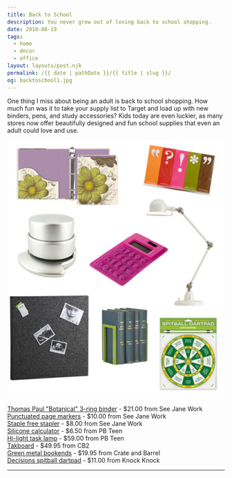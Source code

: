 ```yaml
---
title: Back to School
description: You never grow out of loving back to school shopping.
date: 2010-08-19
tags: 
  - home
  - decor
  - office
layout: layouts/post.njk
permalink: /{{ date | pathDate }}/{{ title | slug }}/
og: backtoschool1.jpg
---
```


One thing I miss about being an adult is back to school shopping. How much fun was it to take your supply list to Target and load up with new binders, pens, and study accessories? Kids today are even luckier, as many stores now offer beautifully designed and fun school supplies that even an adult could love and use.

![](/img/backtoschool1.jpg)

[Thomas Paul "Botanical" 3-ring binder](http://seejanework.com/ProductCart/pc/viewPrd.asp?idcategory=23&idproduct=3763) - $21.00 from See Jane Work  
[Punctuated page markers](http://seejanework.com/ProductCart/pc/viewPrd.asp?idcategory=22&idproduct=515) \- $10.00 from See Jane Work  
[Staple free stapler](http://seejanework.com/ProductCart/pc/viewPrd.asp?idcategory=15&idproduct=102) - $8.00 from See Jane Work  
[Silicone calculator](http://www.pbteen.com/products/silicone-desk-accessories/?pkey=cstudy-accessories) \- $6.50 from PB Teen  
[Hi-light task lamp](http://www.pbteen.com/products/hi-light-task-lamp/?pkey=ctask-lamps) - $59.00 from PB Teen  
[Takboard](http://www.cb2.com/family.aspx?c=340&f=4082) - $49.95 from CB2  
[Green metal bookends](http://www.crateandbarrel.com/organizing-and-storage/office-accessories/set-of-2-green-metal-bookends/s664246) - $19.95 from Crate and Barrel  
[Decisions spitball dartpad](http://www.knockknock.biz/catalog/categories/books-other-words/spitball-dartpads/decisions-spitball-dartpad/) - $11.00 from Knock Knock

---
